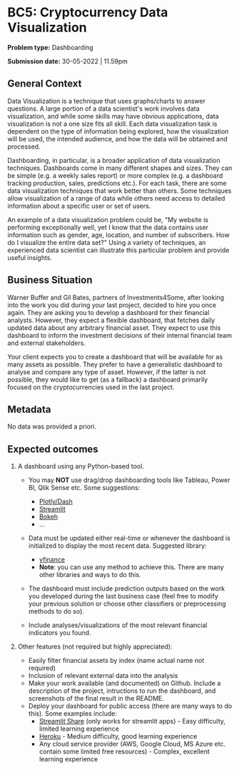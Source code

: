 
# BC5: Cryptocurrency Data Visualization

**Problem type:** Dashboarding

**Submission date:** 30-05-2022 | 11.59pm

## General Context

Data Visualization is a technique that uses graphs/charts to answer questions.
A large portion of a data scientist's work involves data visualization, and
while some skills may have obvious applications, data visualization is not a
one size fits all skill. Each data visualization task is dependent on the type
of information being explored, how the visualization will be used, the
intended audience, and how the data will be obtained and processed. 

Dashboarding, in particular, is a broader application of data visualization
techniques. Dashboards come in many different shapes and sizes. They can be
simple (e.g. a weekly sales report) or more complex (e.g. a dashboard tracking
production, sales, predictions etc.). For each task, there are some data
visualization techniques that work better than others. Some techniques allow
visualization of a range of data while others need access to detailed
information about a specific user or set of users.

An example of a data visualization problem could be, "My website is performing
exceptionally well, yet I know that the data contains user information such as
gender, age, location, and number of subscribers. How do I visualize the
entire data set?" Using a variety of techniques, an experienced data scientist
can illustrate this particular problem and provide useful insights.

## Business Situation

Warner Buffer and Gil Bates, partners of Investments4Some, after looking into
the work you did during your last project, decided to hire you once again.
They are asking you to develop a dashboard for their financial analysts.
However, they expect a flexible dashboard, that fetches daily updated data
about any arbitrary financial asset. They expect to use this dashboard to
inform the investment decisions of their internal financial team and external
stakeholders.

Your client expects you to create a dashboard that will be available for as
many assets as possible. They prefer to have a generalistic dashboard to
analyse and compare any type of asset. However, if the latter is not possible,
they would like to get (as a fallback) a dashboard primarily focused on the
cryptocurrencies used in the last project.

## Metadata

No data was provided a priori.

## Expected outcomes

1. A dashboard using any Python-based tool.
    - You may **NOT** use drag/drop dashboarding tools like Tableau, Power BI,
        Qlik Sense etc. Some suggestions:
        * [Plotly/Dash](https://dash.plotly.com/)
        * [Streamlit](https://streamlit.io/)
        * [Bokeh](https://bokeh.org/)
        * ...

    - Data must be updated either real-time or whenever the dashboard is
        initialized to display the most recent data. Suggested library:
        * [yfinance](https://pypi.org/project/yfinance/)
        * **Note**: you can use any method to achieve this. There are many other
              libraries and ways to do this.

    - The dashboard must include prediction outputs based on the work
        you developed during the last business case (feel free to modify your
        previous solution or choose other classifiers or preprocessing methods
        to do so).

    - Include analyses/visualizations of the most relevant financial indicators you found.
 
2. Other features (not required but highly appreciated):
    - Easily filter financial assets by index (name actual name not required)
    - Inclusion of relevant external data into the analysis
    - Make your work available (and documented) on Github. Include a
        description of the project, intructions to run the dashboard, and
        screenshots of the final result in the README. 
    - Deploy your dashboard for public access (there are many ways to do
        this). Some examples include:
        * [Streamlit Share](https://share.streamlit.io/) (only works for streamlit apps) - Easy
            difficulty, limited learning experience
        * [Heroku](https://www.heroku.com/) - Medium difficulty, good learning experience
        * Any cloud service provider (AWS, Google Cloud, MS Azure etc. contain some
            limited free resources) - Complex, excellent learning experience
